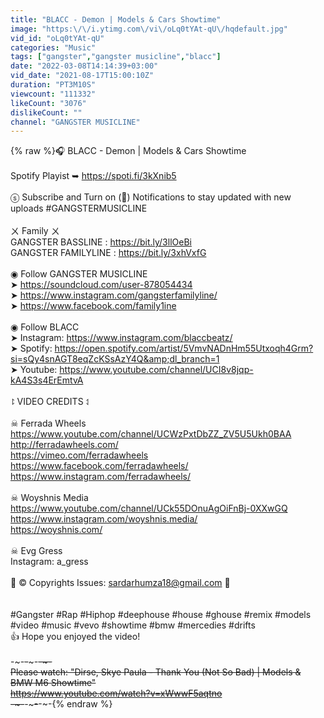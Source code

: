 ```yaml
---
title: "BLACC - Demon | Models & Cars Showtime"
image: "https:\/\/i.ytimg.com\/vi\/oLq0tYAt-qU\/hqdefault.jpg"
vid_id: "oLq0tYAt-qU"
categories: "Music"
tags: ["gangster","gangster musicline","blacc"]
date: "2022-03-08T14:14:39+03:00"
vid_date: "2021-08-17T15:00:10Z"
duration: "PT3M10S"
viewcount: "111332"
likeCount: "3076"
dislikeCount: ""
channel: "GANGSTER MUSICLINE"
---
```

{% raw %}🎧 BLACC - Demon | Models &amp; Cars Showtime<br /><br />Spotify Playist ➥ <a rel="nofollow" target="blank" href="https://spoti.fi/3kXnib5">https://spoti.fi/3kXnib5</a><br /><br /> ⓢ Subscribe and Turn on (🔔) Notifications to stay updated with new uploads #GANGSTERMUSICLINE<br /><br />ㄨ Family ㄨ<br />GANGSTER BASSLINE : <a rel="nofollow" target="blank" href="https://bit.ly/3llOeBi">https://bit.ly/3llOeBi</a><br />GANGSTER FAMILYLINE : <a rel="nofollow" target="blank" href="https://bit.ly/3xhVxfG">https://bit.ly/3xhVxfG</a><br /><br />◉ Follow GANGSTER MUSICLINE<br />➤ <a rel="nofollow" target="blank" href="https://soundcloud.com/user-878054434">https://soundcloud.com/user-878054434</a><br />➤ <a rel="nofollow" target="blank" href="https://www.instagram.com/gangsterfamilyline/">https://www.instagram.com/gangsterfamilyline/</a><br />➤ <a rel="nofollow" target="blank" href="https://www.facebook.com/family1ine">https://www.facebook.com/family1ine</a><br /><br />◉ Follow BLACC<br />➤ Instagram: <a rel="nofollow" target="blank" href="https://www.instagram.com/blaccbeatz/">https://www.instagram.com/blaccbeatz/</a><br />➤ Spotify: <a rel="nofollow" target="blank" href="https://open.spotify.com/artist/5VmvNADnHm55Utxoqh4Grm?si=sQy4snAGT8eqZcKSsAzY4Q&amp;dl_branch=1">https://open.spotify.com/artist/5VmvNADnHm55Utxoqh4Grm?si=sQy4snAGT8eqZcKSsAzY4Q&amp;dl_branch=1</a><br />➤ Youtube: <a rel="nofollow" target="blank" href="https://www.youtube.com/channel/UCI8v8jqp-kA4S3s4ErEmtvA">https://www.youtube.com/channel/UCI8v8jqp-kA4S3s4ErEmtvA</a><br /><br />⥏ VIDEO CREDITS ⥑<br /><br />☠ Ferrada Wheels<br /><a rel="nofollow" target="blank" href="https://www.youtube.com/channel/UCWzPxtDbZZ_ZV5U5Ukh0BAA">https://www.youtube.com/channel/UCWzPxtDbZZ_ZV5U5Ukh0BAA</a><br /><a rel="nofollow" target="blank" href="http://ferradawheels.com/">http://ferradawheels.com/</a><br /><a rel="nofollow" target="blank" href="https://vimeo.com/ferradawheels">https://vimeo.com/ferradawheels</a><br /><a rel="nofollow" target="blank" href="https://www.facebook.com/ferradawheels/">https://www.facebook.com/ferradawheels/</a><br /><a rel="nofollow" target="blank" href="https://www.instagram.com/ferradawheels/">https://www.instagram.com/ferradawheels/</a><br /><br />☠ Woyshnis Media <br /><a rel="nofollow" target="blank" href="https://www.youtube.com/channel/UCk55DOnuAgOiFnBj-0XXwGQ">https://www.youtube.com/channel/UCk55DOnuAgOiFnBj-0XXwGQ</a><br /><a rel="nofollow" target="blank" href="https://www.instagram.com/woyshnis.media/">https://www.instagram.com/woyshnis.media/</a><br /><a rel="nofollow" target="blank" href="https://woyshnis.com/">https://woyshnis.com/</a><br /><br />☠ Evg Gress<br />Instagram: a_gress<br /><br />🚫  ©️ Copyrights Issues: sardarhumza18@gmail.com  🚫<br /><br /><br />#Gangster #Rap #Hiphop #deephouse #house #ghouse #remix #models #video #music #vevo #showtime #bmw #mercedies #drifts<br />👍 Hope you enjoyed the video!<br /><br />-~-~~-~~~-~~-~-<br />Please watch: &quot;Dirse, Skye Paula - Thank You (Not So Bad) | Models &amp; BMW M6 Showtime&quot; <br /><a rel="nofollow" target="blank" href="https://www.youtube.com/watch?v=xWwwF5aqtno">https://www.youtube.com/watch?v=xWwwF5aqtno</a><br />-~-~~-~~~-~~-~-{% endraw %}
